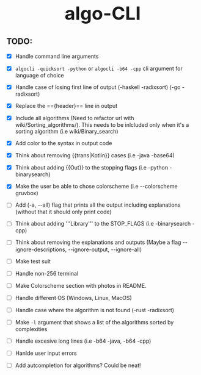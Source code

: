 <h1 align="center" style="font-size: 3rem;">
algo-CLI
</h1>

## TODO:

- [x] Handle command line arguments
- [x] `algocli -quicksort -python` or `algocli -b64 -cpp` cli argument for language of choice
- [x] Handle case of losing first line of output (-haskell -radixsort) (-go -radixsort)
- [x] Replace the =={header}== line in output
- [x] Include all algorithms (Need to refactor url with wiki/Sorting_algorithms/<sort>). This needs to be inlcluded only when it's a sorting algorithm (i.e wiki/Binary_search)
- [x] Add color to the syntax in output code
- [x] Think about removing {{trans|Kotlin}} cases (i.e -java -base64)
- [x] Think about adding {{Out}} to the stopping flags (i.e -python -binarysearch)
- [x] Make the user be able to chose colorscheme (i.e --colorscheme gruvbox)
- [ ] Add (-a, --all) flag that prints all the output including explanations (without that it should only print code)
- [ ] Think about adding '''Library''' to the STOP_FLAGS (i.e -binarysearch -cpp)
- [ ] Think about removing the explanations and outputs (Maybe a flag --ignore-descriptions, --ignore-output, --ignore-all)
- [ ] Make test suit
- [ ] Handle non-256 terminal
- [ ] Make Colorscheme section with photos in README.
- [ ] Handle different OS (Windows, Linux, MacOS)
- [ ] Handle case where the algorithm is not found (-rust -radixsort)
- [ ] Make `-l` argument that shows a list of the algorithms sorted by complexities
- [ ] Handle excesive long lines (i.e -b64 -java, -b64 -cpp)
- [ ] Hanlde user input errors
- [ ] Add autcompletion for algorithms? Could be neat!

